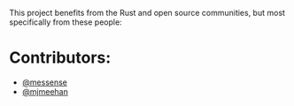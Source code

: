 This project benefits from the Rust and open source communities, but most specifically from these people:

# Contributors:

- [@messense](https://github.com/messense)
- [@mjmeehan](https://github.com/mjmeehan)